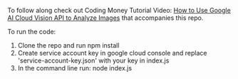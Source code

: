 To follow along check out Coding Money Tutorial Video: [How to Use Google AI Cloud Vision API to Analyze Images](https://www.youtube.com/watch?v=I1dv2bOYhds) that accompanies this repo.

To run the code: 

1. Clone the repo and run npm install
2. Create service account key in google cloud console and replace 'service-account-key.json' with your key in index.js
3. In the command line run: node index.js
